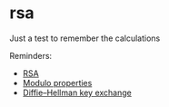# rsa
Just a test to remember the calculations


Reminders:
* [RSA](https://en.wikipedia.org/wiki/RSA_(cryptosystem)#Operation)
* [Modulo properties](https://en.wikipedia.org/wiki/Modulo#Properties_(identities))
* [Diffie–Hellman key exchange](https://en.wikipedia.org/wiki/Diffie%E2%80%93Hellman_key_exchange#Cryptographic_explanation)